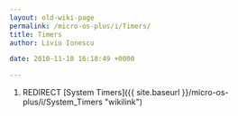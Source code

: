 ```yaml
---
layout: old-wiki-page
permalink: /micro-os-plus/i/Timers/
title: Timers
author: Liviu Ionescu

date: 2010-11-10 16:18:49 +0000

---
```


1.  REDIRECT [System Timers]({{ site.baseurl }}/micro-os-plus/i/System_Timers "wikilink")
